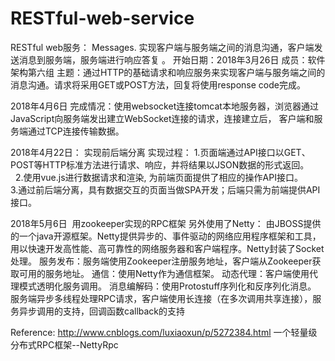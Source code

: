 # RESTful-web-service
RESTful web服务： Messages. 实现客户端与服务端之间的消息沟通，客户端发送消息到服务端，服务端进行响应答复 。
开始日期：2018年3月26日
成员：软件架构第六组
主题：通过HTTP的基础请求和响应服务来实现客户端与服务端之间的消息沟通。请求将采用GET或POST方法，回复将使用response code完成。

2018年4月6日
完成情况：使用websocket连接tomcat本地服务器，浏览器通过JavaScript向服务端发出建立WebSocket连接的请求，连接建立后，
客户端和服务端通过TCP连接传输数据。

2018年4月22日： 实现前后端分离
实现过程： 1.页面端通过API接口以GET、POST等HTTP标准方法进行请求、响应，并将结果以JSON数据的形式返回。
          2.使用vue.js进行数据请求和渲染, 为前端页面提供了相应的操作API接口。
          3.通过前后端分离，具有数据交互的页面当做SPA开发；后端只需为前端提供API接口。
          
2018年5月6日  用zookeeper实现的RPC框架
另外使用了Netty： 由JBOSS提供的一个java开源框架。Netty提供异步的、事件驱动的网络应用程序框架和工具，用以快速开发高性能、高可靠性的网络服务器和客户端程序。Netty封装了Socket处理。
服务发布：服务端使用Zookeeper注册服务地址，客户端从Zookeeper获取可用的服务地址。
通信：使用Netty作为通信框架。
动态代理：客户端使用代理模式透明化服务调用。
消息编解码：使用Protostuff序列化和反序列化消息。
服务端异步多线程处理RPC请求，客户端使用长连接（在多次调用共享连接），服务异步调用的支持，回调函数callback的支持

Reference:
http://www.cnblogs.com/luxiaoxun/p/5272384.html 一个轻量级分布式RPC框架--NettyRpc
